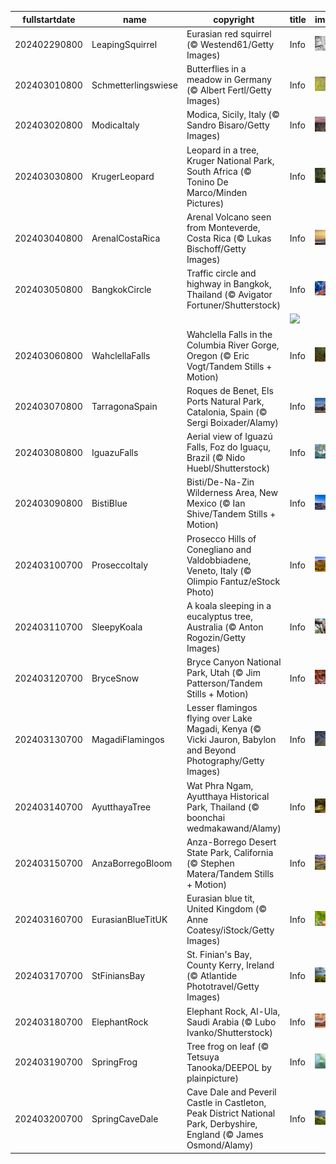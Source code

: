 |fullstartdate|name|copyright|title|image|
|--|--|--|--|--|
202402290800|LeapingSquirrel|Eurasian red squirrel (© Westend61/Getty Images)|Info|![](/en-AU/2024/03/202402290800LeapingSquirrel.jpg)|
202403010800|Schmetterlingswiese|Butterflies in a meadow in Germany (© Albert Fertl/Getty Images)|Info|![](/en-AU/2024/03/202403010800Schmetterlingswiese.jpg)|
202403020800|ModicaItaly|Modica, Sicily, Italy (© Sandro Bisaro/Getty Images)|Info|![](/en-AU/2024/03/202403020800ModicaItaly.jpg)|
202403030800|KrugerLeopard|Leopard in a tree, Kruger National Park, South Africa (© Tonino De Marco/Minden Pictures)|Info|![](/en-AU/2024/03/202403030800KrugerLeopard.jpg)|
202403040800|ArenalCostaRica|Arenal Volcano seen from Monteverde, Costa Rica (© Lukas Bischoff/Getty Images)|Info|![](/en-AU/2024/03/202403040800ArenalCostaRica.jpg)|
202403050800|BangkokCircle|Traffic circle and highway in Bangkok, Thailand (© Avigator Fortuner/Shutterstock)|Info|![](/en-AU/2024/03/202403050800BangkokCircle.jpg)|
||||![](/en-AU/2024/03/.jpg)|
202403060800|WahclellaFalls|Wahclella Falls in the Columbia River Gorge, Oregon (© Eric Vogt/Tandem Stills + Motion)|Info|![](/en-AU/2024/03/202403060800WahclellaFalls.jpg)|
202403070800|TarragonaSpain|Roques de Benet, Els Ports Natural Park, Catalonia, Spain (© Sergi Boixader/Alamy)|Info|![](/en-AU/2024/03/202403070800TarragonaSpain.jpg)|
202403080800|IguazuFalls|Aerial view of Iguazú Falls, Foz do Iguaçu, Brazil (© Nido Huebl/Shutterstock)|Info|![](/en-AU/2024/03/202403080800IguazuFalls.jpg)|
202403090800|BistiBlue|Bisti/De-Na-Zin Wilderness Area, New Mexico (© Ian Shive/Tandem Stills + Motion)|Info|![](/en-AU/2024/03/202403090800BistiBlue.jpg)|
202403100700|ProseccoItaly|Prosecco Hills of Conegliano and Valdobbiadene, Veneto, Italy (© Olimpio Fantuz/eStock Photo)|Info|![](/en-AU/2024/03/202403100700ProseccoItaly.jpg)|
202403110700|SleepyKoala|A koala sleeping in a eucalyptus tree, Australia (© Anton Rogozin/Getty Images)|Info|![](/en-AU/2024/03/202403110700SleepyKoala.jpg)|
202403120700|BryceSnow|Bryce Canyon National Park, Utah (© Jim Patterson/Tandem Stills + Motion)|Info|![](/en-AU/2024/03/202403120700BryceSnow.jpg)|
202403130700|MagadiFlamingos|Lesser flamingos flying over Lake Magadi, Kenya (© Vicki Jauron, Babylon and Beyond Photography/Getty Images)|Info|![](/en-AU/2024/03/202403130700MagadiFlamingos.jpg)|
202403140700|AyutthayaTree|Wat Phra Ngam, Ayutthaya Historical Park, Thailand (© boonchai wedmakawand/Alamy)|Info|![](/en-AU/2024/03/202403140700AyutthayaTree.jpg)|
202403150700|AnzaBorregoBloom|Anza-Borrego Desert State Park, California (© Stephen Matera/Tandem Stills + Motion)|Info|![](/en-AU/2024/03/202403150700AnzaBorregoBloom.jpg)|
202403160700|EurasianBlueTitUK|Eurasian blue tit, United Kingdom (© Anne Coatesy/iStock/Getty Images)|Info|![](/en-AU/2024/03/202403160700EurasianBlueTitUK.jpg)|
202403170700|StFiniansBay|St. Finian's Bay, County Kerry, Ireland (© Atlantide Phototravel/Getty Images)|Info|![](/en-AU/2024/03/202403170700StFiniansBay.jpg)|
202403180700|ElephantRock|Elephant Rock, Al-Ula, Saudi Arabia (© Lubo Ivanko/Shutterstock)|Info|![](/en-AU/2024/03/202403180700ElephantRock.jpg)|
202403190700|SpringFrog|Tree frog on leaf (© Tetsuya Tanooka/DEEPOL by plainpicture)|Info|![](/en-AU/2024/03/202403190700SpringFrog.jpg)|
202403200700|SpringCaveDale|Cave Dale and Peveril Castle in Castleton, Peak District National Park, Derbyshire, England (© James Osmond/Alamy)|Info|![](/en-AU/2024/03/202403200700SpringCaveDale.jpg)|
